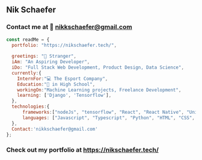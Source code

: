 ## Nik Schaefer
### Contact me at 📧  nikkschaefer@gmail.com
```js
const readMe = {
  portfolio: "https://nikschaefer.tech/",
  
  greetings: "👋 Stranger",
  iAm: "An Aspiring Developer",
  iDo: "Full Stack Web Development, Product Design, Data Science",
  currently:{
    InternFor:"💻 The Esport Company",
    Education:"🏫 in High School",
    workingOn:"Machine Learning projects, Freelance Development",
    learning: ['Django', 'Tensorflow'],
  },
  technologies:{
      frameworks:["nodeJs", "tensorflow", "React", "React Native", "Unity", "Firebase"],
      languages: ["Javascript", "Typescript", "Python", "HTML", "CSS", "C#"],
  },
  Contact:'nikkschaefer@gmail.com'
};
```
### Check out my portfolio at https://nikschaefer.tech/
